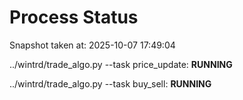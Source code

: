 # Process Status

Snapshot taken at: 2025-10-07 17:49:04

../wintrd/trade_algo.py --task price_update: **RUNNING**

../wintrd/trade_algo.py --task buy_sell: **RUNNING**

